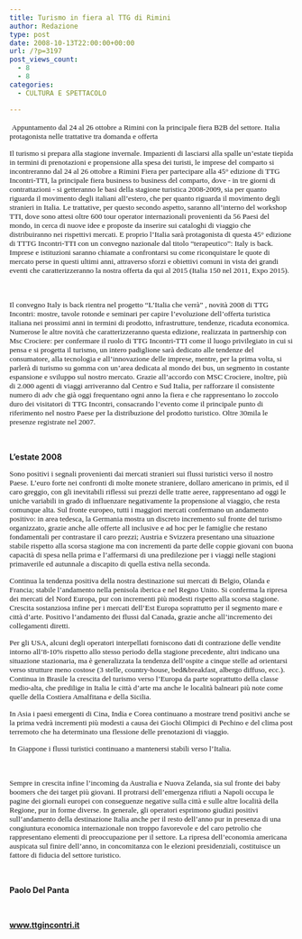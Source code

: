 ```yaml
---
title: Turismo in fiera al TTG di Rimini
author: Redazione
type: post
date: 2008-10-13T22:00:00+00:00
url: /?p=3197
post_views_count:
  - 8
  - 8
categories:
  - CULTURA E SPETTACOLO

---
```

<p class="MsoNormal">
  &nbsp;<span style="font&#45;family: Tahoma; font&#45;size: 10pt">Appuntamento dal 24 al 26 ottobre a Rimini con la principale fiera B2B del settore. Italia protagonista nelle trattative tra domanda e offerta</span>
</p>

<p class="MsoNormal">
  <span style="font&#45;family: Tahoma; font&#45;size: 10pt">Il turismo si prepara alla stagione invernale. Impazienti di lasciarsi alla spalle un&rsquo;estate tiepida in termini di prenotazioni e propensione alla spesa dei turisti, le imprese del comparto si incontreranno dal 24 al 26 ottobre a Rimini Fiera per partecipare alla 45&deg; edizione di TTG Incontri&#45;TTI, la principale fiera business to business del comparto, dove &#45; in tre giorni di contrattazioni &#45; si getteranno le basi della stagione turistica </span><span style="font&#45;family: Tahoma; font&#45;size: 10pt">2008&#45;2009</span><span style="font&#45;family: Tahoma; font&#45;size: 10pt">, sia per quanto riguarda il movimento degli italiani all&rsquo;estero, che per quanto riguarda il movimento degli stranieri in Italia. Le trattative, per questo secondo aspetto, saranno all&rsquo;interno del workshop TTI, dove sono attesi oltre 600 tour operator internazionali provenienti da 56 Paesi del mondo, in cerca di nuove idee e proposte da inserire sui cataloghi di viaggio che distribuiranno nei rispettivi mercati. E proprio l&rsquo;Italia sar&agrave; protagonista di questa 45&deg; edizione di TTTG Incontri&#45;TTI con un convegno nazionale dal titolo &ldquo;terapeutico&rdquo;: Italy is back. Imprese e istituzioni saranno chiamate a confrontarsi su come riconquistare le quote di mercato perse in questi ultimi anni, attraverso sforzi e obiettivi comuni in vista dei grandi eventi che caratterizzeranno la nostra offerta da qui al 2015 (Italia 150 nel 2011, Expo 2015).</span>
</p>

<p class="MsoNormal">
  &nbsp;
</p>

<p class="MsoNormal">
  <span style="font&#45;family: Tahoma; font&#45;size: 10pt">Il convegno Italy is back rientra nel progetto &ldquo;L&rsquo;Italia che verr&agrave;&rdquo; , novit&agrave; 2008 di TTG Incontri: mostre, tavole rotonde e seminari per capire l&rsquo;evoluzione dell&rsquo;offerta turistica italiana nei prossimi anni in termini di prodotto, infrastrutture, tendenze, ricaduta economica. Numerose le altre novit&agrave; che caratterizzeranno questa edizione, realizzata in partnership con Msc Crociere: per confermare il ruolo di TTG Incontri&#45;TTI come il luogo privilegiato in cui si pensa e si progetta il turismo, un intero padiglione sar&agrave; dedicato alle tendenze del consumatore, alla tecnologia e all&rsquo;innovazione delle imprese, mentre, per la prima volta, si parler&agrave; di turismo su gomma con un&rsquo;area dedicata al mondo dei bus, un segmento in costante espansione e sviluppo sul nostro mercato. Grazie all&rsquo;accordo con MSC Crociere, inoltre, pi&ugrave; di 2.000 agenti di viaggi arriveranno dal Centro e Sud Italia, per rafforzare il consistente numero di adv che gi&agrave; oggi frequentano ogni anno la fiera e che rappresentano lo zoccolo duro dei visitatori di TTG Incontri, consacrando l&rsquo;evento come il principale punto di riferimento nel nostro Paese per la distribuzione del prodotto turistico. Oltre 30mila le presenze registrate nel 2007.</span>
</p>

<p class="MsoNormal">
  &nbsp;
</p>

<p class="MsoNormal">
  <strong>L&#8217;estate 2008&nbsp;</strong>
</p>

<p class="MsoNormal">
  <span style="font&#45;family: Tahoma; font&#45;size: 10pt">Sono positivi i segnali provenienti dai mercati stranieri sui flussi turistici verso il nostro Paese. L&rsquo;euro forte nei confronti di molte monete straniere, dollaro americano in primis, ed il caro greggio, con gli inevitabili riflessi sui prezzi delle tratte aeree, rappresentano ad oggi le uniche variabili in grado di influenzare negativamente la propensione al viaggio, che resta comunque alta. Sul fronte europeo, tutti i maggiori mercati confermano un andamento positivo: in area tedesca, la Germania mostra un discreto incremento sul fronte del turismo organizzato, grazie anche alle offerte all inclusive e ad hoc per le famiglie che restano fondamentali per contrastare il caro prezzi; Austria e Svizzera presentano una situazione stabile rispetto alla scorsa stagione ma con incrementi da parte delle coppie giovani con buona capacit&agrave; di spesa nella prima e l&rsquo;affermarsi di una predilezione per i viaggi nelle stagioni primaverile ed autunnale a discapito di quella estiva nella seconda. </span>
</p>

<p class="MsoNormal">
  <span style="font&#45;family: Tahoma; font&#45;size: 10pt">Continua la tendenza positiva della nostra destinazione sui mercati di Belgio, Olanda e Francia; stabile l&rsquo;andamento nella penisola iberica e nel Regno Unito. Si conferma la ripresa dei mercati del Nord Europa, pur con incrementi pi&ugrave; modesti rispetto alla scorsa stagione. Crescita sostanziosa infine per i mercati dell&rsquo;Est Europa soprattutto per il segmento mare e citt&agrave; d&rsquo;arte. Positivo l&rsquo;andamento dei flussi dal Canada, grazie anche all&rsquo;incremento dei collegamenti diretti. </span>
</p>

<p class="MsoNormal">
  <span style="font&#45;family: Tahoma; font&#45;size: 10pt">Per gli USA, alcuni degli operatori interpellati forniscono dati di contrazione delle vendite intorno all&rsquo;8&#45;10% rispetto allo stesso periodo della stagione precedente, altri indicano una situazione stazionaria, ma &egrave; generalizzata la tendenza dell&rsquo;ospite a cinque stelle ad orientarsi verso strutture meno costose (3 stelle, country&#45;house, bed&breakfast, albergo diffuso, ecc.). Continua in Brasile la crescita del turismo verso l&rsquo;Europa da parte soprattutto della classe medio&#45;alta, che predilige in Italia le citt&agrave; d&rsquo;arte ma anche le localit&agrave; balneari pi&ugrave; note come quelle della Costiera Amalfitana e della Sicilia.</span>
</p>

<p class="MsoNormal">
  <span style="font&#45;family: Tahoma; font&#45;size: 10pt">In Asia i paesi emergenti di Cina, India e Corea continuano a mostrare trend positivi anche se la prima vedr&agrave; incrementi pi&ugrave; modesti a causa dei Giochi Olimpici di Pechino e del clima post terremoto che ha determinato una flessione delle prenotazioni di viaggio.</span>
</p>

<p class="MsoNormal">
  <span style="font&#45;family: Tahoma; font&#45;size: 10pt">In Giappone i flussi turistici continuano a mantenersi stabili verso l&rsquo;Italia.</span>
</p>

<p class="MsoNormal">
  &nbsp;
</p>

<p class="MsoNormal">
  <span style="font&#45;family: Tahoma; font&#45;size: 10pt">Sempre in crescita infine l&rsquo;incoming da Australia e Nuova Zelanda, sia sul fronte dei baby boomers che dei target pi&ugrave; giovani. Il protrarsi dell&rsquo;emergenza rifiuti a Napoli occupa le pagine dei giornali europei con conseguenze negative sulla citt&agrave; e sulle altre localit&agrave; della Regione, pur in forme diverse. In generale, gli operatori esprimono giudizi positivi sull&rsquo;andamento della destinazione Italia anche per il resto dell&rsquo;anno pur in presenza di una congiuntura economica internazionale non troppo favorevole e del caro petrolio che rappresentano elementi di preoccupazione per il settore. La ripresa dell&rsquo;economia americana auspicata sul finire dell&rsquo;anno, in concomitanza con le elezioni presidenziali, costituisce un fattore di fiducia del settore turistico.</span>
</p>

<p class="MsoNormal">
  &nbsp;
</p>

<p class="MsoNormal">
  <strong><span>Paolo Del Panta</span></strong>
</p>

<p class="MsoNormal">
  &nbsp;
</p>

<p class="MsoNormal">
  <a href="https://www.ttgincontri.it"><strong>www.ttgincontri.it</strong></a>
</p>

<p class="MsoNormal">
  &nbsp;
</p>